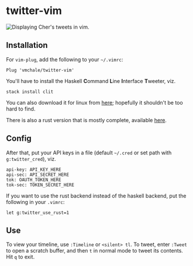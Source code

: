 # twitter-vim

![Displaying Cher's tweets in vim.](https://raw.githubusercontent.com/vmchale/clit-rs/master/vim-twitter-screenshot.png)

## Installation

For `vim-plug`, add the following to your `~/.vimrc`:

```
Plug 'vmchale/twitter-vim'
```

You'll have to install the Haskell **C**ommand **L**ine **I**nterface
**T**weeter, viz.

```
stack install clit
```

You can also download it for linux from [here](https://github.com/vmchale/command-line-tweeter/releases);
hopefully it shouldn't be too hard to find. 

There is also a rust version that is mostly complete, available
[here](https://github.com/vmchale/command-line-tweeter/releases).

## Config
After that, put your API keys in a file (default `~/.cred` or set path with 
`g:twitter_cred`), viz.

```
api-key: API_KEY_HERE
api-sec: API_SECRET_HERE
tok: OAUTH_TOKEN_HERE
tok-sec: TOKEN_SECRET_HERE
```

If you want to use the rust backend instead of the haskell backend, put the
following in your `.vimrc`:

```vim
let g:twitter_use_rust=1
```

## Use

To view your timeline, use `:Timeline` or `<silent> tl`. To tweet, enter
`:Tweet` to open a scratch buffer, and then `t` in normal mode to tweet its
contents. Hit `q` to exit. 
